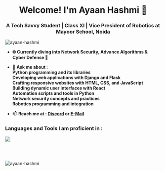 <h1 align="center"><b>Welcome! I'm Ayaan Hashmi 👋</b></h1>
<h3 align="center">A Tech Savvy Student | Class XI | Vice President of Robotics at Mayoor School, Noida</h3>

<p align="left"> <img src="https://komarev.com/ghpvc/?username=ayaan-hashmi&label=Profile%20views&color=0e75b6&style=flat" alt="ayaan-hashmi" /> </p>

- **🌐 Currently diving into Network Security, Advance Algorithms & Cyber Defense 🔐**

- 💬 **Ask me about :**<br>
  **Python programming and its libraries**<br>
  **Developing web applications with Django and Flask**<br>
  **Crafting responsive websites with HTML, CSS, and JavaScript**<br>
  **Building dynamic user interfaces with React**<br>
  **Automation scripts and tools in Python**<br>
  **Network security concepts and practices**<br>
  **Robotics programming and integration**<br>

- 📫 **Reach me at : [**Discord**](https://discord.com/users/951491358500216842) or [**E-Mail**](mailto:apex.hashmi@gmail.com)**


<h3 align="left"><b>Languages and Tools I am proficient in :</b></h3>

<a href="https://skillicons.dev">
  <img src="https://skillicons.dev/icons?i=actix,adonis,anaconda,androidstudio,angular,apple,arch,arduino,atom,aws,azul,azure,bash,bootstrap,c,cs,cpp,clion,cloudflare,codepen,coffeescript,css,dart,debian,discord,bots,discordjs,django,docker,dotnet,electron,fediverse,figma,flutter,gcp,git,github,githubactions,gitlab,gmail,go,hibernate,html,ai,java,js,jquery,kali,kotlin,kubernetes,linkedin,linux,mongodb,mysql,netlify,nextjs,nodejs,npm,php,phpstorm,powershell,pycharm,py,pytorch,raspberrypi,react,rust,stackoverflow,tailwind,tensorflow,ts,ubuntu,unity,unreal,vercel,visualstudio,vscode,vscodium,webstorm,windows&perline=20&theme=dark" />
</a>

<br><br>

<p><img align="left" src="https://github-readme-stats.vercel.app/api/top-langs?username=ayaan-hashmi&show_icons=true&locale=en&layout=compact" alt="ayaan-hashmi" /></p>
